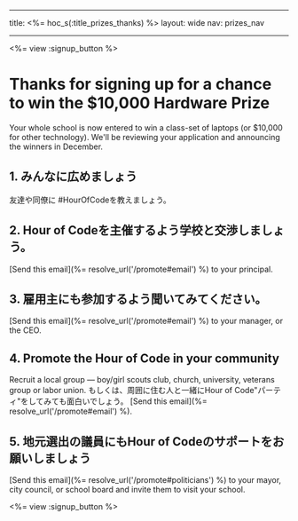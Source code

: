 * * *

title: <%= hoc_s(:title_prizes_thanks) %> layout: wide nav: prizes_nav

* * *

<%= view :signup_button %>

# Thanks for signing up for a chance to win the $10,000 Hardware Prize

Your whole school is now entered to win a class-set of laptops (or $10,000 for other technology). We'll be reviewing your application and announcing the winners in December.

## 1. みんなに広めましょう

友達や同僚に #HourOfCodeを教えましょう。

## 2. Hour of Codeを主催するよう学校と交渉しましょう。

[Send this email](%= resolve_url('/promote#email') %) to your principal.

## 3. 雇用主にも参加するよう聞いてみてください。

[Send this email](%= resolve_url('/promote#email') %) to your manager, or the CEO.

## 4. Promote the Hour of Code in your community

Recruit a local group — boy/girl scouts club, church, university, veterans group or labor union. もしくは、周囲に住む人と一緒にHour of Code"パーティ"をしてみても面白いでしょう。 [Send this email](%= resolve_url('/promote#email') %).

## 5. 地元選出の議員にもHour of Codeのサポートをお願いしましょう

[Send this email](%= resolve_url('/promote#politicians') %) to your mayor, city council, or school board and invite them to visit your school.

<%= view :signup_button %>